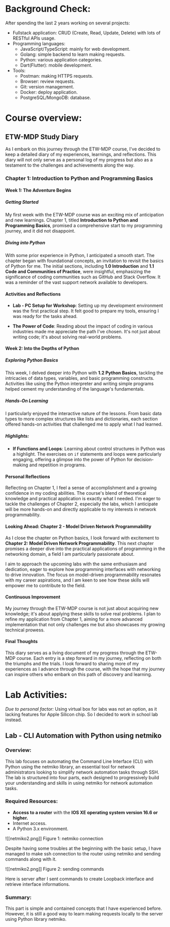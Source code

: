 # Background Check:
After spending the last 2 years working on several projects:
- Fullstack application: CRUD (Create, Read, Update, Delete) with lots of RESTful APIs usage.
- Programming languages:
	- JavaScript/TypeScript: mainly for web development.
	- Golang: simple backend to learn making requests.
	- Python: various application categories.
	- Dart(Flutter): mobile development.
- Tools:
	- Postman: making HTTPS requests.
	- Browser: review requests.
	- Git: version management.
	- Docker: deploy application.
	- PostgreSQL/MongoDB: database.

# Course overview:
## ETW-MDP Study Diary

As I embark on this journey through the ETW-MDP course, I've decided to keep a detailed diary of my experiences, learnings, and reflections. This diary will not only serve as a personal log of my progress but also as a testament to the challenges and achievements along the way.

### Chapter 1: Introduction to Python and Programming Basics

#### Week 1: The Adventure Begins

##### **Getting Started**

My first week with the ETW-MDP course was an exciting mix of anticipation and new learnings. Chapter 1, titled **Introduction to Python and Programming Basics**, promised a comprehensive start to my programming journey, and it did not disappoint.

##### **Diving into Python**

With some prior experience in Python, I anticipated a smooth start. The chapter began with foundational concepts, an invitation to revisit the basics of Python for me. The initial sections, including **1.0 Introduction** and **1.1 Code and Communities of Practice**, were insightful, emphasizing the significance of coding communities such as GitHub and Stack Overflow. It was a reminder of the vast support network available to developers.

#### Activities and Reflections

- **Lab - PC Setup for Workshop**: Setting up my development environment was the first practical step. It felt good to prepare my tools, ensuring I was ready for the tasks ahead.

- **The Power of Code**: Reading about the impact of coding in various industries made me appreciate the path I've chosen. It's not just about writing code; it's about solving real-world problems.

#### Week 2: Into the Depths of Python

##### **Exploring Python Basics**

This week, I delved deeper into Python with **1.2 Python Basics**, tackling the intricacies of data types, variables, and basic programming constructs. Activities like using the Python interpreter and writing simple programs helped cement my understanding of the language's fundamentals.

##### **Hands-On Learning**

I particularly enjoyed the interactive nature of the lessons. From basic data types to more complex structures like lists and dictionaries, each section offered hands-on activities that challenged me to apply what I had learned.

##### Highlights:

- **If Functions and Loops**: Learning about control structures in Python was a highlight. The exercises on `if` statements and loops were particularly engaging, offering a glimpse into the power of Python for decision-making and repetition in programs.

#### Personal Reflections

Reflecting on Chapter 1, I feel a sense of accomplishment and a growing confidence in my coding abilities. The course's blend of theoretical knowledge and practical application is exactly what I needed. I'm eager to tackle the challenges of Chapter 2, especially the labs, which I anticipate will be more hands-on and directly applicable to my interests in network programmability.

#### Looking Ahead: Chapter 2 - Model Driven Network Programmability

As I close the chapter on Python basics, I look forward with excitement to **Chapter 2: Model Driven Network Programmability**. This next chapter promises a deeper dive into the practical applications of programming in the networking domain, a field I am particularly passionate about.

I aim to approach the upcoming labs with the same enthusiasm and dedication, eager to explore how programming interfaces with networking to drive innovation. The focus on model-driven programmability resonates with my career aspirations, and I am keen to see how these skills will empower me to contribute to the field.

#### Continuous Improvement

My journey through the ETW-MDP course is not just about acquiring new knowledge; it's about applying these skills to solve real problems. I plan to refine my application from Chapter 1, aiming for a more advanced implementation that not only challenges me but also showcases my growing technical prowess.

#### Final Thoughts

This diary serves as a living document of my progress through the ETW-MDP course. Each entry is a step forward in my journey, reflecting on both the triumphs and the trials. I look forward to sharing more of my experiences as I advance through the course, with the hope that my journey can inspire others who embark on this path of discovery and learning.

# Lab Activities:

*Due to personal factor:* Using virtual box for labs was not an option, as it lacking features for Apple Silicon chip. So I decided to work in school lab instead.

## Lab - CLI Automation with Python using netmiko

### Overview:

This lab focuses on automating the Command Line Interface (CLI) with Python using the netmiko library, an essential tool for network administrators looking to simplify network automation tasks through SSH. The lab is structured into four parts, each designed to progressively build your understanding and skills in using netmiko for network automation tasks.

### Required Resources:
- **Access to a router** with the **IOS XE operating system version 16.6 or higher.**
- Internet access.
- A Python 3.x environment.

![[netmiko2.png]]
Figure 1: netmiko connection

Despite having some troubles at the beginning with the basic setup, I have managed to make ssh connection to the router using netmiko and sending commands along with it.

![[netmiko2.png]]
Figure 2: sending commands

Here is server after I sent commands to create Loopback interface and retrieve interface informations.

### Summary:

This part is simple and contained concepts that I have experienced before. However, it is still a good way to learn making requests locally to the server using Python library netmiko.

## 
